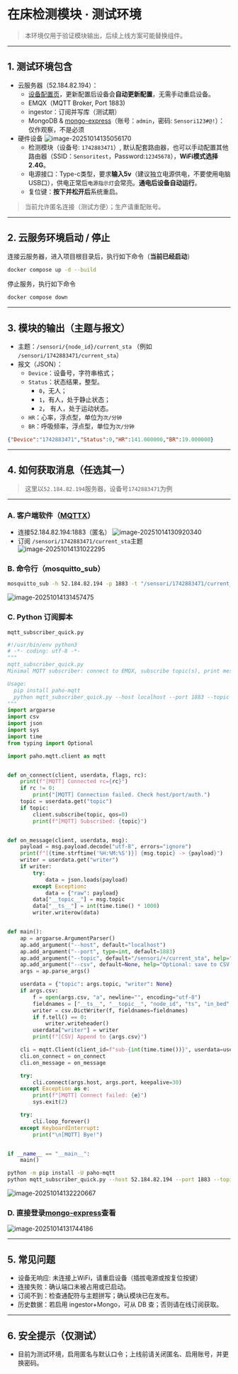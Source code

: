 # 在床检测模块 · 测试环境

> 本环境仅用于验证模块输出，后续上线方案可能替换组件。

---

## 1. 测试环境包含

- 云服务器（52.184.82.194）：
  - [设备配置页](http://52.184.82.194:8880/)，更新配置后设备会**自动更新配置**，无需手动重启设备。
  - EMQX（MQTT Broker, Port 1883)
  - ingestor：订阅并写库（测试期）
  - MongoDB & [mongo-express](http://52.184.82.194:8081/db/cfgdb/)（账号：`admin`，密码: `Sensori123#@!`）：仅作观察，不是必须
- 硬件设备
  ![image-20251014135056170](C:\Users\win10\AppData\Roaming\Typora\typora-user-images\image-20251014135056170.png)
  - 检测模块（设备号: `1742883471`）, 默认配套路由器，也可以手动配置其他路由器（SSID：`Sensoritest`，Password:`12345678`），**WiFi模式选择2.4G**。
  - 电源接口：Type-c类型，要求**输入5v**（建议独立电源供电，不要使用电脑USB口），供电正常后`电源指示灯`会常亮。**通电后设备自动运行**。
  - 复位键：**按下并松开后**系统重启。

> 当前允许匿名连接（测试方便）；生产请重配账号。

---

## 2. 云服务环境启动 / 停止

连接云服务器，进入项目根目录后，执行如下命令（**当前已经启动**）

```bash
docker compose up -d --build
```

停止服务，执行如下命令
```bash
docker compose down
```
---

## 3. 模块的输出（主题与报文）

- 主题：`/sensori/{node_id}/current_sta`  （例如` /sensori/1742883471/current_sta`）
- 报文（JSON）：
  - `Device`：设备号，字符串格式；
  - `Status`：状态结果，整型。
    - `0`，无人；
    - `1`，有人，处于静止状态；
    - `2`， 有人，处于运动状态。
  - `HR`：心率，浮点型，单位为`次/分钟`
  - `BR`：呼吸频率，浮点型，单位为`次/分钟`
```json
{"Device":"1742883471","Status":0,"HR":141.000000,"BR":19.000000}
```

---

## 4. 如何获取消息（任选其一）

> 这里以`52.184.82.194`服务器，设备号`1742883471`为例
---

### A. 客户端软件（[MQTTX](https://mqttx.app/zh/downloads)）
- 连接52.184.82.194:1883（匿名）
  ![image-20251014130920340](C:\Users\win10\AppData\Roaming\Typora\typora-user-images\image-20251014130920340.png)
- 订阅 `/sensori/1742883471/current_sta`主题
  ![image-20251014131022295](C:\Users\win10\AppData\Roaming\Typora\typora-user-images\image-20251014131022295.png)

### B. 命令行（mosquitto_sub）
```bash
mosquitto_sub -h 52.184.82.194 -p 1883 -t "/sensori/1742883471/current_sta" -v
```

![image-20251014131457475](C:\Users\win10\AppData\Roaming\Typora\typora-user-images\image-20251014131457475.png)

### C. Python 订阅脚本

`mqtt_subscriber_quick.py`

``` python
#!/usr/bin/env python3
# -*- coding: utf-8 -*-
"""
mqtt_subscriber_quick.py
Minimal MQTT subscriber: connect to EMQX, subscribe topic(s), print messages, optionally save to CSV.

Usage:
  pip install paho-mqtt
  python mqtt_subscriber_quick.py --host localhost --port 1883 --topic "/sensori/+/current_sta" --csv out.csv
"""
import argparse
import csv
import json
import sys
import time
from typing import Optional

import paho.mqtt.client as mqtt


def on_connect(client, userdata, flags, rc):
    print(f"[MQTT] Connected rc={rc}")
    if rc != 0:
        print("[MQTT] Connection failed. Check host/port/auth.")
    topic = userdata.get("topic")
    if topic:
        client.subscribe(topic, qos=0)
        print(f"[MQTT] Subscribed: {topic}")


def on_message(client, userdata, msg):
    payload = msg.payload.decode("utf-8", errors="ignore")
    print(f"[{time.strftime('%H:%M:%S')}] {msg.topic} -> {payload}")
    writer = userdata.get("writer")
    if writer:
        try:
            data = json.loads(payload)
        except Exception:
            data = {"raw": payload}
        data["__topic__"] = msg.topic
        data["__ts__"] = int(time.time() * 1000)
        writer.writerow(data)


def main():
    ap = argparse.ArgumentParser()
    ap.add_argument("--host", default="localhost")
    ap.add_argument("--port", type=int, default=1883)
    ap.add_argument("--topic", default="/sensori/+/current_sta", help="Wildcard supported, e.g. /sensori/+/current_sta or /sensori/#")
    ap.add_argument("--csv", default=None, help="Optional: save to CSV file")
    args = ap.parse_args()

    userdata = {"topic": args.topic, "writer": None}
    if args.csv:
        f = open(args.csv, "a", newline="", encoding="utf-8")
        fieldnames = ["__ts__", "__topic__", "node_id", "ts", "in_bed", "confidence", "raw"]
        writer = csv.DictWriter(f, fieldnames=fieldnames)
        if f.tell() == 0:
            writer.writeheader()
        userdata["writer"] = writer
        print(f"[CSV] Append to {args.csv}")

    cli = mqtt.Client(client_id=f"sub-{int(time.time())}", userdata=userdata)
    cli.on_connect = on_connect
    cli.on_message = on_message

    try:
        cli.connect(args.host, args.port, keepalive=30)
    except Exception as e:
        print(f"[MQTT] Connect failed: {e}")
        sys.exit(2)

    try:
        cli.loop_forever()
    except KeyboardInterrupt:
        print("\n[MQTT] Bye!")


if __name__ == "__main__":
    main()

```



```bash
python -m pip install -U paho-mqtt
python mqtt_subscriber_quick.py --host 52.184.82.194 --port 1883 --topic "/sensori/1742883471/current_sta"
```

![image-20251014132220667](C:\Users\win10\AppData\Roaming\Typora\typora-user-images\image-20251014132220667.png)

### D. 直接登录[mongo-express](http://52.184.82.194:8081/db/cfgdb/)查看

![image-20251014131744186](C:\Users\win10\AppData\Roaming\Typora\typora-user-images\image-20251014131744186.png)

---

## 5. 常见问题
- 设备无响应: 未连接上WiFi，请重启设备（插拔电源或按复位按键）
- 连接失败：确认端口未被占用或已启动。
- 订阅不到：检查通配符与主题拼写；确认模块已在发布。
- 历史数据：若启用 ingestor+Mongo，可从 DB 查；否则请在线订阅获取。

---

## 6. 安全提示（仅测试）
- 目前为测试环境，启用匿名与默认口令；上线前请关闭匿名、启用账号，并更换密码。
